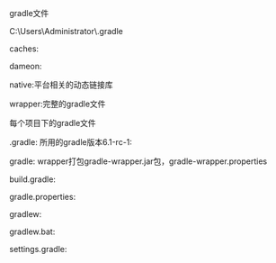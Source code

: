 gradle文件

C:\Users\Administrator\\.gradle

caches:

dameon:

native:平台相关的动态链接库

wrapper:完整的gradle文件



每个项目下的gradle文件

.gradle: 所用的gradle版本6.1-rc-1:

gradle: wrapper打包gradle-wrapper.jar包，gradle-wrapper.properties

build.gradle:

gradle.properties:

gradlew:

gradlew.bat:

settings.gradle: